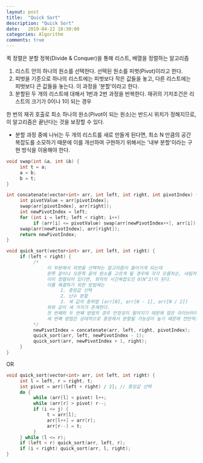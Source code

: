 ```yaml
---
layout: post
title:  "Quick Sort"
description: "Quick Sort"
date:   2019-04-22 18:30:00
categories: Algorithm
comments: true
---
```

퀵 정렬은 분할 정복(Divide & Conquer)을 통해 리스트, 배열을 정렬하는 알고리즘
1. 리스트 안의 하나의 원소를 선택한다. 선택된 원소를 피벗(Pivot)이라고 한다.
2. 피벗을 기준으로 하나의 리스트에는 피벗보다 작은 값들을 놓고, 다른 리스트에는 피벗보다 큰 값들을 놓는다. 이 과정을 '분할'이라고 한다.
3. 분할된 두 개의 리스트에 대해서 1번과 2번 과정을 반복한다. 재귀의 기저조건은 리스트의 크기가 0이나 1이 되는 경우

한 번의 재귀 호출로 최소 하나의 원소(Pivot이 되는 원소)는 반드시 위치가 정해지므로, 이 알고리즘은 끝난다는 것을 보장할 수 있다.

- 분할 과정 중에 나뉘는 두 개의 리스트를 새로 만들게 된다면, 최소 N 만큼의 공간 복잡도를 소모하기 때문에 이를 개선하여 구현하기 위해서는 '내부 분할'이라는 구현 방식을 이용해야 한다.

```c++
void swap(int &a, int &b) {
     int t = a;
     a = b;
     b = t;
}

int concatenate(vector<int> arr, int left, int right, int pivotIndex) {
     int pivotValue = arr[pivotIndex];
     swap(arr[pivotIndex], arr[right]);
     int newPivotIndex = left;
     for (int i = left; left < right; i++)
          if (arr[i] <= pivotValue) swap(arr[newPivotIndex++], arr[i]);
     swap(arr[newPivotIndex], arr[right]);
     return newPivotIndex;
}

void quick_sort(vector<int> arr, int left, int right) {
     if (left < right) {
          /*
               이 부분에서 피벗을 선택하는 알고리즘이 들어가게 되는데
               왼쪽 끝이나 오른쪽 끝의 원소를 고르게 될 경우에 각각 오름차순, 내림차순으로
               이미 정렬되어 있다면, 최악의 시간복잡도인 O(N^2)이 된다.
               이를 해결하기 위한 방법에는
                    1. 중앙값 선택
                    2. 난수 분할
                    3. 세 값의 중위법 (arr[0], arr[N - 1], arr[N / 2])
               위와 같이 세 가지가 존재한다.
               첫 번째와 두 번째 방법의 경우 안정성이 떨어지기 때문에 많은 라이브러리들에서 세 번째 방법을 이용한다.
               세 번째 방법은 상대적으로 중앙에서 분할될 가능성이 높기 때문에 전반적으로 정렬의 성능이 향상된다.
          */
          newPivotIndex = concatenate(arr, left, right, pivotIndex);
          quick_sort(arr, left, newPivotIndex - 1);
          quick_sort(arr, newPivotIndex + 1, right);
     }
}
```

OR

```c++
void quick_sort(vector<int> arr, int left, int right) {
     int l = left, r = right, t;
     int pivot = arr[(left + right) / 2]; // 중앙값 선택
     do {
          while (arr[l] < pivot) l++;
          while (arr[r] > pivot) r--;
          if (i <= j) {
               t = arr[l];
               arr[l++] = arr[r];
               arr[r--] = t;
          }
     } while (l <= r);
     if (left < r) quick_sort(arr, left, r);
     if (i < right) quick_sort(arr, l, right);
}
```
